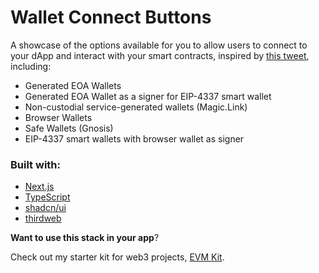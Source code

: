 # Wallet Connect Buttons

A showcase of the options available for you to allow users to connect to your dApp and interact with your smart contracts, inspired by
[this tweet](https://twitter.com/jarrodWattsDev/status/1673127327356841985), including:

- Generated EOA Wallets
- Generated EOA Wallet as a signer for EIP-4337 smart wallet
- Non-custodial service-generated wallets (Magic.Link)
- Browser Wallets
- Safe Wallets (Gnosis)
- EIP-4337 smart wallets with browser wallet as signer

### Built with:

- [Next.js](https://nextjs.org/)
- [TypeScript](https://www.typescriptlang.org/)
- [shadcn/ui](https://ui.shadcn.com/)
- [thirdweb](https://thirdweb.com/)

**Want to use this stack in your app**?

Check out my starter kit for web3 projects, [EVM Kit](https://evmkit.com/).
